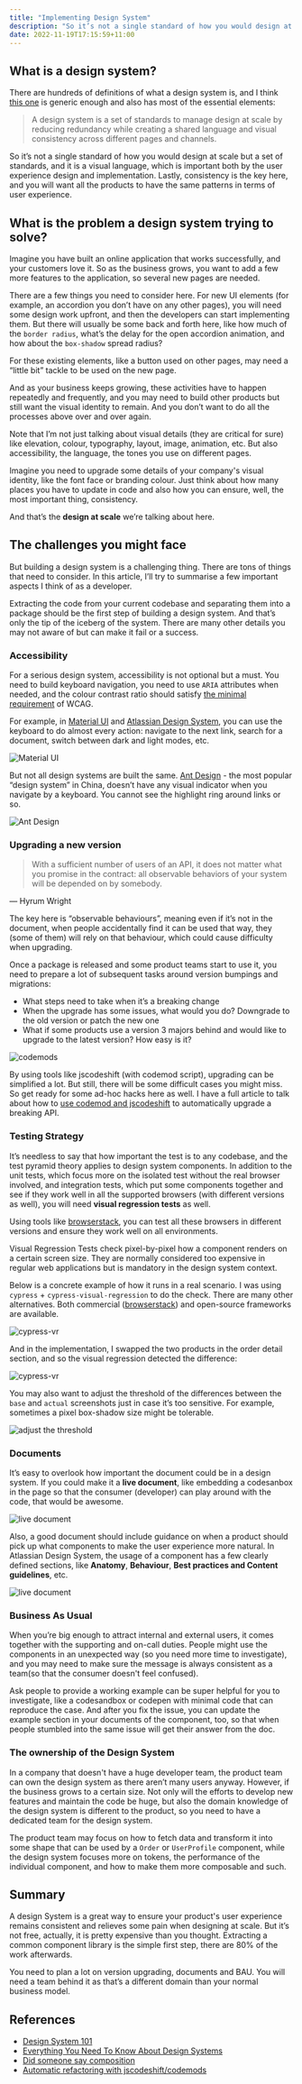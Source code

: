 ```yaml
---
title: "Implementing Design System"
description: "So it’s not a single standard of how you would design at scale but a set of standards, and it is a visual language, which is important both by the user experience design and implementation. Lastly, consistency is the key here, and you will want all the products to have the same patterns in terms of user experience."
date: 2022-11-19T17:15:59+11:00
---
```


## What is a design system?

There are hundreds of definitions of what a design system is, and I think [this one](https://www.nngroup.com/articles/design-systems-101/) is generic enough and also has most of the essential elements:

> A design system is a set of standards to manage design at scale by reducing redundancy while creating a shared language and visual consistency across different pages and channels.
> 

So it’s not a single standard of how you would design at scale but a set of standards, and it is a visual language, which is important both by the user experience design and implementation. Lastly, consistency is the key here, and you will want all the products to have the same patterns in terms of user experience.

## What is the problem a design system trying to solve?

Imagine you have built an online application that works successfully, and your customers love it. So as the business grows, you want to add a few more features to the application, so several new pages are needed. 

There are a few things you need to consider here. For new UI elements (for example, an accordion you don’t have on any other pages), you will need some design work upfront, and then the developers can start implementing them. But there will usually be some back and forth here, like how much of the `border radius`, what’s the delay for the open accordion animation, and how about the `box-shadow` spread radius? 

For these existing elements, like a button used on other pages, may need a “little bit” tackle to be used on the new page. 

And as your business keeps growing, these activities have to happen repeatedly and frequently, and you may need to build other products but still want the visual identity to remain. And you don’t want to do all the processes above over and over again. 

Note that I’m not just talking about visual details (they are critical for sure) like elevation, colour, typography, layout, image, animation, etc. But also accessibility, the language, the tones you use on different pages.

Imagine you need to upgrade some details of your company's visual identity, like the font face or branding colour. Just think about how many places you have to update in code and also how you can ensure, well, the most important thing, consistency.

And that’s the **design at scale** we’re talking about here.

## The challenges you might face

But building a design system is a challenging thing. There are tons of things that need to consider.  In this article, I’ll try to summarise a few important aspects I think of as a developer. 

Extracting the code from your current codebase and separating them into a package should be the first step of building a design system. And that’s only the tip of the iceberg of the system. There are many other details you may not aware of but can make it fail or a success.

### Accessibility

For a serious design system, accessibility is not optional but a must. You need to build keyboard navigation, you need to use `ARIA` attributes when needed, and the colour contrast ratio should satisfy [the minimal requirement](https://www.w3.org/WAI/WCAG21/Understanding/contrast-minimum.html) of WCAG.

For example, in [Material UI](https://mui.com/) and [Atlassian Design System](https://atlassian.design/), you can use the keyboard to do almost every action: navigate to the next link, search for a document, switch between dark and light modes, etc.

![Material UI](/posts/images//implementing-design-system/mui.png)

But not all design systems are built the same. [Ant Design](https://ant.design/) - the most popular “design system” in China, doesn’t have any visual indicator when you navigate by a keyboard. You cannot see the highlight ring around links or so.

![Ant Design](/posts/images//implementing-design-system/antd.png)

### Upgrading a new version

> With a sufficient number of users of an API, it does not matter what you promise in the contract: all observable behaviors of your system will be depended on by somebody.

— Hyrum Wright
> 

The key here is “observable behaviours”, meaning even if it’s not in the document, when people accidentally find it can be used that way, they (some of them) will rely on that behaviour, which could cause difficulty when upgrading.

Once a package is released and some product teams start to use it, you need to prepare a lot of subsequent tasks around version bumpings and migrations:

- What steps need to take when it’s a breaking change
- When the upgrade has some issues, what would you do? Downgrade to the old version or patch the new one
- What if some products use a version 3 majors behind and would like to upgrade to the latest version? How easy is it?

![codemods](/posts/images/implementing-design-system/codemods.png)

By using tools like jscodeshift (with codemod script), upgrading can be simplified a lot. But still, there will be some difficult cases you might miss. So get ready for some ad-hoc hacks here as well. I have a full article to talk about how to [use codemod and jscodeshift](https://itnext.io/automatic-refactoring-with-jscodeshift-codemods-45c219eaf992) to automatically upgrade a breaking API.

### Testing Strategy

It’s needless to say that how important the test is to any codebase, and the test pyramid theory applies to design system components. In addition to the unit tests, which focus more on the isolated test without the real browser involved, and integration tests, which put some components together and see if they work well in all the supported browsers (with different versions as well), you will need **visual regression tests** as well. 

Using tools like [browserstack](https://www.browserstack.com/), you can test all these browsers in different versions and ensure they work well on all environments. 

Visual Regression Tests check pixel-by-pixel how a component renders on a certain screen size. They are normally considered too expensive in regular web applications but is mandatory in the design system context. 

Below is a concrete example of how it runs in a real scenario. I was using `cypress` + `cypress-visual-regression` to do the check. There are many other alternatives. Both commercial ([browserstack](https://www.browserstack.com/percy/visual-testing)) and open-source frameworks are available. 

![cypress-vr](/posts/images/implementing-design-system/cypress-vr.png)

And in the implementation, I swapped the two products in the order detail section, and so the visual regression detected the difference:

![cypress-vr](/posts/images/implementing-design-system/cypress-vr-result.png)

You may also want to adjust the threshold of the differences between the `base` and `actual` screenshots just in case it’s too sensitive. For example, sometimes a pixel box-shadow size might be tolerable.

![adjust the threshold](/posts/images/implementing-design-system/threshold.png)

### Documents

It’s easy to overlook how important the document could be in a design system. If you could make it a **live document**, like embedding a codesanbox in the page so that the consumer (developer) can play around with the code, that would be awesome.

![live document](/posts/images/implementing-design-system/live-document.png)

Also, a good document should include guidance on when a product should pick up what components to make the user experience more natural. In Atlassian Design System, the usage of a component has a few clearly defined sections, like **Anatomy**, **Behaviour**, **Best practices and Content guidelines**, etc.

![live document](/posts/images/implementing-design-system/ds-document.png)

### Business As Usual

When you’re big enough to attract internal and external users, it comes together with the supporting and on-call duties. People might use the components in an unexpected way (so you need more time to investigate), and you may need to make sure the message is always consistent as a team(so that the consumer doesn't feel confused).

Ask people to provide a working example can be super helpful for you to investigate, like a codesandbox or codepen with minimal code that can reproduce the case. And after you fix the issue, you can update the example section in your documents of the component, too, so that when people stumbled into the same issue will get their answer from the doc.

### The ownership of the Design System

In a company that doesn't have a huge developer team, the product team can own the design system as there aren’t many users anyway. However, if the business grows to a certain size. Not only will the efforts to develop new features and maintain the code be huge, but also the domain knowledge of the design system is different to the product, so you need to have a dedicated team for the design system. 

The product team may focus on how to fetch data and transform it into some shape that can be used by a `Order` or `UserProfile` component, while the design system focuses more on tokens, the performance of the individual component, and how to make them more composable and such. 

## Summary

A design System is a great way to ensure your product's user experience remains consistent and relieves some pain when designing at scale. But it’s not free, actually, it is pretty expensive than you thought. Extracting a common component library is the simple first step, there are 80% of the work afterwards. 

You need to plan a lot on version upgrading, documents and BAU. You will need a team behind it as that’s a different domain than your normal business model.

## References

- [Design System 101](https://www.nngroup.com/articles/design-systems-101/)
- [Everything You Need To Know About Design Systems](https://uxdesign.cc/everything-you-need-to-know-about-design-systems-54b109851969)
- [Did someone say composition](https://javascript.plainenglish.io/did-someone-say-composition-c7843d898b2)
- [Automatic refactoring with jscodeshift/codemods](https://itnext.io/automatic-refactoring-with-jscodeshift-codemods-45c219eaf992)

